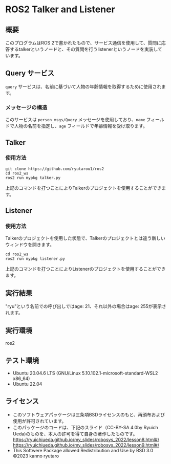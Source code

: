 # ROS2 Talker and Listener 

## 概要
このプログラムはROS 2で書かれたもので、サービス通信を使用して、質問に応答するtalkerというノードと、その質問を行うlistenerというノードを実装しています。

## Query サービス

`query` サービスは、名前に基づいて人物の年齢情報を取得するために使用されます。

### メッセージの構造

このサービスは `person_msgs/Query` メッセージを使用しており、`name` フィールドで人物の名前を指定し、`age` フィールドで年齢情報を受け取ります。

## Talker

### 使用方法
```ros2
git clone https://github.com/ryutarou1/ros2 
cd ros2_ws
ros2 run mypkg talker.py
```
上記のコマンドを打つことによりTalkerのプロジェクトを使用することができます。

##  Listener

### 使用方法
Talkerのプロジェクトを使用した状態で、Talkerのプロジェクトとは違う新しいウィンドウを開きます。
```ros2
cd ros2_ws
ros2 run mypkg listener.py
```
上記のコマンドを打つことによりListenerのプロジェクトを使用することができます。

## 実行結果
"ryu"という名前での呼び出しではage: 21、それ以外の場合はage: 255が表示されます。

## 実行環境
ros2

## テスト環境
* Ubuntu 20.04.6 LTS (GNU/Linux 5.10.102.1-microsoft-standard-WSL2 x86_64)
* Ubuntu 22.04

## ライセンス
* このソフトウェアパッケージは三条項BSDライセンスのもと、再頒布および使用が許可されています。
* このパッケージのコードは、下記のスライド（CC-BY-SA 4.0by Ryuich Ueda)のものを、本人の許可を得て自身の著作したものです。
https://ryuichiueda.github.io/my_slides/robosys_2022/lesson8.html#/
https://ryuichiueda.github.io/my_slides/robosys_2022/lesson9.html#/
* This Softwere Package allowed Redistribution and Use by BSD 3.0
©2023 kanno ryutaro
